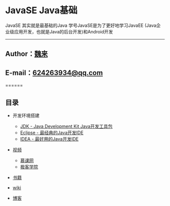 # JavaSE Java基础
JavaSE 其实就是最基础的Java 学号JavaSE是为了更好地学习JavaEE (Java企业级应用开发，也就是Java的后台开发)和Android开发

--------------------------------------------------------------------------------

## Author：[魏来](https://github.com/FutureWL)
## E-mail：624263934@qq.com
======

## <a name="index"/>目录
- 开发环境搭建
  - [JDK - Java Development Kit Java开发工具包 ](http://www.oracle.com/technetwork/java/javase/downloads/jdk8-downloads-2133151.html "JDK下载地址")
  - [Eclipse - 最经典的Java开发IDE](http://www.eclipse.org/downloads/ "Eclipse下载地址")
  - [IDEA - 最好用的Java开发IDE](http://www.jetbrains.com/idea/ "IDEA下载地址")

- [视频](#video)
  - [慕课网](http://www.imooc.com/view/85 "Java基础实战1")
  - [极客学院](http://www.jikexueyuan.com/path/java/ "Java实战路径图")

- [书籍](#book)
- [wiki](#wiki)
- [博客](#blog)
